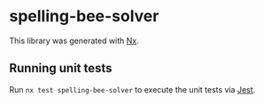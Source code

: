 # spelling-bee-solver

This library was generated with [Nx](https://nx.dev).

## Running unit tests

Run `nx test spelling-bee-solver` to execute the unit tests via [Jest](https://jestjs.io).
